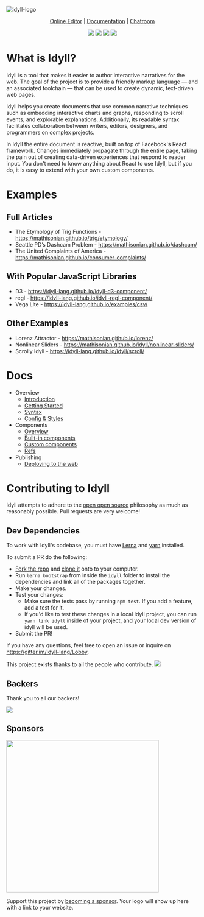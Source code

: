 ![idyll-logo](https://user-images.githubusercontent.com/1074773/30891039-807308e2-a2e5-11e7-827e-bce391ad9b1b.png)

<p align="center">
 <a href="https://idyll-lang.github.io/editor">Online Editor</a> | <a href="https://idyll-lang.org">Documentation</a> | <a href="https://gitter.im/idyll-lang/Lobby">Chatroom</a>
</p>

<p align="center">
 <a href="https://travis-ci.org/idyll-lang/idyll"><img src="https://travis-ci.org/idyll-lang/idyll.svg?branch=master" /></a> 
 <a href="https://ci.appveyor.com/project/mathisonian/idyll"><img src="https://ci.appveyor.com/api/projects/status/6e89g4xdbq5twr1o/branch/master?svg=true" /></a> 
 <a href="#backers"><img src="https://opencollective.com/idyll/backers/badge.svg" /></a>
 <a href="#sponsors"><img src="https://opencollective.com/idyll/sponsors/badge.svg" /></a>
</p>

# What is Idyll?

Idyll is a tool that makes it easier to author interactive narratives for the web. The goal of the project is to provide a friendly markup language — and an associated toolchain — that can be used to create dynamic, text-driven web pages.

Idyll helps you create documents that use common narrative techniques such as embedding interactive charts and graphs, responding to scroll events, and explorable explanations. Additionally, its readable syntax facilitates collaboration between writers, editors, designers, and programmers on complex projects.

In Idyll the entire document is reactive, built on top of Facebook's React framework. Changes immediately propagate through the entire page, taking the pain out of creating data-driven experiences that respond to reader input. You don't need to know anything about React to use Idyll, but if you do, it is easy to extend with your own custom components.


# Examples

## Full Articles

* The Etymology of Trig Functions - https://mathisonian.github.io/trig/etymology/
* Seattle PD’s Dashcam Problem - https://mathisonian.github.io/dashcam/
* The United Complaints of America - https://mathisonian.github.io/consumer-complaints/

## With Popular JavaScript Libraries

* D3 - https://idyll-lang.github.io/idyll-d3-component/
* regl - https://idyll-lang.github.io/idyll-regl-component/
* Vega Lite - https://idyll-lang.github.io/examples/csv/

## Other Examples

* Lorenz Attractor - https://mathisonian.github.io/lorenz/
* Nonlinear Sliders - https://mathisonian.github.io/idyll/nonlinear-sliders/
* Scrolly Idyll - https://idyll-lang.github.io/idyll/scroll/


# Docs

* Overview
  * [Introduction](https://idyll-lang.github.io/introduction)
  * [Getting Started](https://idyll-lang.github.io/getting-started)
  * [Syntax](https://idyll-lang.github.io/syntax)
  * [Config & Styles](https://idyll-lang.github.io/configuration-and-styles)
* Components
  * [Overview](https://idyll-lang.github.io/components-overview)
  * [Built-in components](https://idyll-lang.github.io/components-built-in)
  * [Custom components](https://idyll-lang.github.io/components-custom)
  * [Refs](https://idyll-lang.github.io/components-refs)
* Publishing
  * [Deploying to the web](https://idyll-lang.github.io/publishing-deploying-to-the-web)


# Contributing to Idyll

Idyll attempts to adhere to the [open open source](http://openopensource.org/) philosophy as much as reasonably possible. Pull requests are very welcome!

## Dev Dependencies

To work with Idyll's codebase, you must have [Lerna](https://github.com/lerna/lerna) and [yarn](https://yarnpkg.com/en/docs/install) installed.

To submit a PR do the following:

* [Fork the repo](https://help.github.com/articles/fork-a-repo/) and [clone it](https://help.github.com/articles/cloning-a-repository/) onto to your computer.
* Run `lerna bootstrap` from inside the `idyll` folder to install the dependencies and link all of the packages together. 
* Make your changes.
* Test your changes:
  * Make sure the tests pass by running `npm test`. If you add a feature, add a test for it.
  * If you'd like to test these changes in a local Idyll project, you can run `yarn link idyll` inside of your project, and your local dev version of idyll will be used. 
* Submit the PR!

If you have any questions, feel free to open an issue or inquire on https://gitter.im/idyll-lang/Lobby.

This project exists thanks to all the people who contribute.
<a href="https://github.com/idyll-lang/idyll/graphs/contributors"><img src="https://opencollective.com/idyll/contributors.svg?width=890" /></a>


## Backers

Thank you to all our backers!

<a href="https://opencollective.com/idyll#backers" target="_blank"><img src="https://opencollective.com/idyll/backers.svg?width=890"></a>


## Sponsors

<img width="400px" src="https://idyll-lang.org/static/images/sponsors.png" />

Support this project by [becoming a sponsor](https://opencollective.com/idyll). Your logo will show up here with a link to your website.



